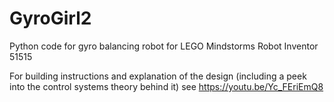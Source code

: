 # GyroGirl2
Python code for gyro balancing robot for LEGO Mindstorms Robot Inventor 51515

For building instructions and explanation of the design 
(including a peek into the control systems theory behind it)
see
https://youtu.be/Yc_FEriEmQ8
